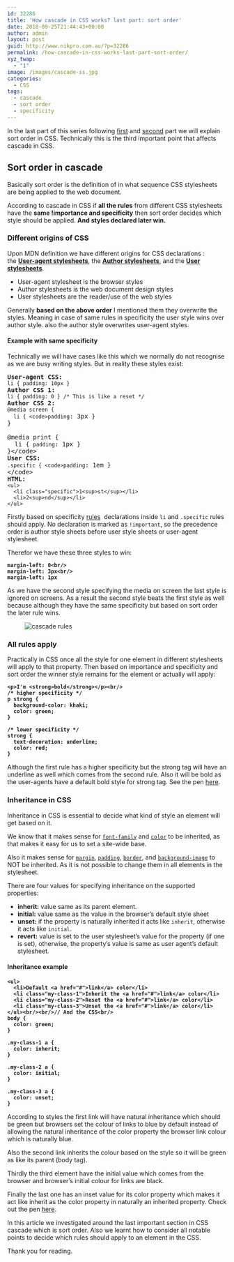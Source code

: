 ```yaml
---
id: 32286
title: 'How cascade in CSS works? last part: sort order'
date: 2018-09-25T21:44:43+00:00
author: admin
layout: post
guid: http://www.nikpro.com.au/?p=32286
permalink: /how-cascade-in-css-works-last-part-sort-order/
xyz_twap:
  - "1"
image: /images/cascade-ss.jpg
categories:
  - CSS
tags:
  - cascade
  - sort order
  - specificity
---
```

In the last part of this series following [first](http://www.nikpro.com.au/how-cascade-in-css-works-this-part-important/) and [second](http://www.nikpro.com.au/how-cascade-in-css-works-this-partspecificity/) part we will explain sort order in CSS. Technically this is the third important point that affects cascade in CSS.

## Sort order in cascade

Basically sort order is the definition of in what sequence CSS stylesheets are being applied to the web document. 

According to cascade in CSS if **all the rules** from different CSS stylesheets have the **same !importance and specificity** then sort order decides which style should be applied. **And styles declared later win.**

### Different origins of CSS

Upon MDN definition we have different origins for CSS declarations : the **[User-agent stylesheets](https://developer.mozilla.org/en-US/docs/Web/CSS/Cascade#User-agent_stylesheets)**, the **[Author stylesheets](https://developer.mozilla.org/en-US/docs/Web/CSS/Cascade#Author_stylesheets)**, and the **[User stylesheets](https://developer.mozilla.org/en-US/docs/Web/CSS/Cascade#User_stylesheets)**.

  * User-agent stylesheet is the browser styles
  * Author stylesheets is the web document design styles
  * User stylesheets are the reader/use of the web styles

Generally **based on the above order** I mentioned them they overwrite the styles. Meaning in case of same rules in specificity the user style wins over author style. also the author style overwrites user-agent styles.

#### Example with same specificity

Technically we will have cases like this which we normally do not recognise as we are busy writing styles. But in reality these styles exist:

<pre class="wp-block-preformatted"><strong>User-agent CSS:</strong><br /><code>li { padding: 10px }</code><br /><strong>Author CSS 1:</strong><br /><code>li { padding: 0 } /* This is like a reset */</code><br /><strong>Author CSS 2:</strong><br /><code>@media screen {
  li { &lt;code>padding</code>: 3px }
}

@media print {
  li { <code>padding</code>: 1px }
}&lt;/code><br /><strong>User CSS:</strong><br /><code>.specific { &lt;code>padding</code>: 1em }<br />&lt;/code><br /><strong>HTML:</strong><br /><code>&lt;ul>
  &lt;li class="specific">1&lt;sup>st&lt;/sup>&lt;/li>
  &lt;li>2&lt;sup>nd&lt;/sup>&lt;/li>
&lt;/ul></code></pre>

Firstly based on specificity [rules](http://www.nikpro.com.au/how-cascade-in-css-works-this-partspecificity/)  declarations inside `li` and `.specific` rules should apply. No declaration is marked as `!important`, so the precedence order is author style sheets before user style sheets or user-agent stylesheet.

Therefor we have these three styles to win:

<pre class="wp-block-preformatted"><strong><code>margin-left: 0&lt;br/></code></strong><br /><strong><code>margin-left: 3px&lt;br/></code></strong><br /><strong><code>margin-left: 1px</code></strong></pre>

As we have the second style specifying the media on screen the last style is ignored on screens. As a result the second style beats the first style as well because although they have the same specificity but based on sort order the later rule wins.<figure class="wp-block-image">

<img src="http://www.nikpro.com.aucascade-it.jpg" alt="cascade rules" class="wp-image-32289" srcset="http://testgatsby.localcascade-it.jpg 1480w, http://testgatsby.localcascade-it-300x185.jpg 300w, http://testgatsby.localcascade-it-768x473.jpg 768w, http://testgatsby.localcascade-it-1024x631.jpg 1024w" sizes="(max-width: 1480px) 100vw, 1480px" /> </figure> 

### All rules apply

Practically in CSS once all the style for one element in different stylesheets will apply to that property. Then based on importance and specificity and sort order the winner style remains for the element or actually will apply:

<pre class="wp-block-preformatted"><strong><code>&lt;p>I'm &lt;strong>bold&lt;/strong>&lt;/p>&lt;br/></code></strong><br /><strong><code>/* higher specificity */
p strong {
  background-color: khaki;
  color: green;
}

/* lower specificity */
strong {
  text-decoration: underline;
  color: red;
}</code></strong></pre>

Although the first rule has a higher specificity but the strong tag will have an underline as well which comes from the second rule. Also it will be bold as the user-agents have a default bold style for strong tag. See the pen <a href="https://codepen.io/pen/" target="_blank" rel="noopener noreferrer">here</a>. 

### Inheritance in CSS

Inheritance in CSS is essential to decide what kind of style an element will get based on it.

We know that it makes sense for [`font-family`](https://developer.mozilla.org/en-US/docs/Web/CSS/font-family) and [`color`](https://developer.mozilla.org/en-US/docs/Web/CSS/color) to be inherited, as that makes it easy for us to set a site-wide base.

Also it makes sense for [`margin`](https://developer.mozilla.org/en-US/docs/Web/CSS/margin), [`padding`](https://developer.mozilla.org/en-US/docs/Web/CSS/padding), [`border`](https://developer.mozilla.org/en-US/docs/Web/CSS/border), and [`background-image`](https://developer.mozilla.org/en-US/docs/Web/CSS/background-image) to NOT be inherited. As it is not possible to change them in all elements in the stylesheet.

There are four values for specifying inheritance on the supported properties:

  * **inherit:** value same as its parent element.
  * **initial:** value same as the value in the browser&#8217;s default style sheet
  * **unset:** if the property is naturally inherited it acts like `inherit`, otherwise it acts like `initial`.
  * **revert:** value is set to the user stylesheet&#8217;s value for the property (if one is set), otherwise, the property&#8217;s value is same as user agent&#8217;s default stylesheet.

#### Inheritance example

<pre class="wp-block-preformatted"><strong><code>&lt;ul>
  &lt;li>Default &lt;a href="#">link&lt;/a> color&lt;/li>
  &lt;li class="my-class-1">Inherit the &lt;a href="#">link&lt;/a> color&lt;/li>
  &lt;li class="my-class-2">Reset the &lt;a href="#">link&lt;/a> color&lt;/li>
  &lt;li class="my-class-3">Unset the &lt;a href="#">link&lt;/a> color&lt;/li>
&lt;/ul>&lt;br/>&lt;br/>// And the CSS&lt;br/></code></strong><br /><strong><code>body {
  color: green;
}

.my-class-1 a {
  color: inherit;
}

.my-class-2 a {
  color: initial;
}

.my-class-3 a {
  color: unset;
}</code></strong></pre>

According to styles the first link will have natural inheritance which should be green but browsers set the colour of links to blue by default instead of allowing the natural inheritance of the color property the browser link colour which is naturally blue. 

Also the second link inherits the colour based on the style so it will be green as like its parent (body tag).

Thirdly the third element have the initial value which comes from the browser and browser&#8217;s initial colour for links are black.

Finally the last one has an inset value for its color property which makes it act like inherit as the color property in naturally an inherited property. Check out the pen <a href="https://codepen.io/pen/" target="_blank" rel="noopener noreferrer">here</a>.

In this article we investigated around the last important section in CSS cascade which is sort order. Also we learnt how to consider all notable points to decide which rules should apply to an element in the CSS.

Thank you for reading.